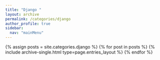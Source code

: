 ```yaml
---
title: "Django "
layout: archive
permalink: /categories/django
author_profile: true
sidebar:
  nav: "mainMenu"
---
```


{% assign posts = site.categories.django %}
{% for post in posts %} {% include archive-single.html type=page.entries_layout %} {% endfor %}